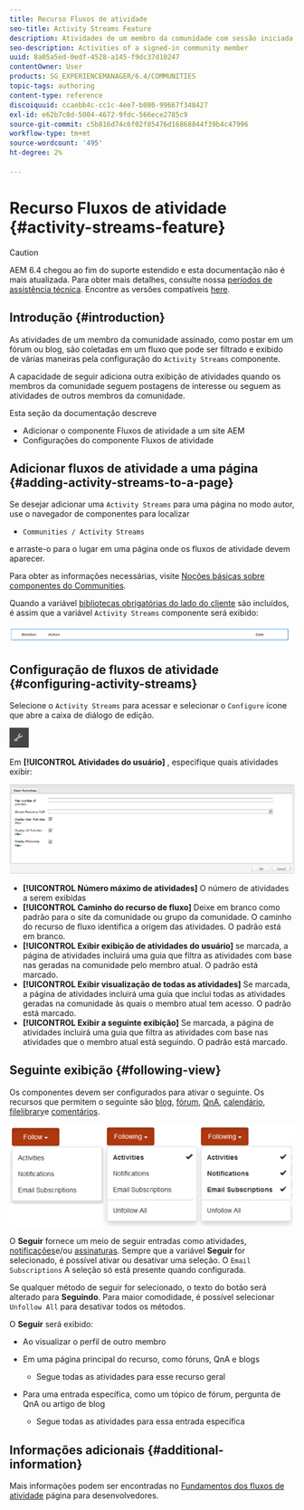```yaml
---
title: Recurso Fluxos de atividade
seo-title: Activity Streams Feature
description: Atividades de um membro da comunidade com sessão iniciada
seo-description: Activities of a signed-in community member
uuid: 8a05a5ed-0edf-4528-a145-f9dc37d10247
contentOwner: User
products: SG_EXPERIENCEMANAGER/6.4/COMMUNITIES
topic-tags: authoring
content-type: reference
discoiquuid: ccaebb4c-cc1c-4ee7-b080-99667f348427
exl-id: e62b7c0d-5004-4672-9fdc-566ece2785c9
source-git-commit: c5b816d74c6f02f85476d16868844f39b4c47996
workflow-type: tm+mt
source-wordcount: '495'
ht-degree: 2%

---
```


# Recurso Fluxos de atividade {#activity-streams-feature}

>[!CAUTION]
>
>AEM 6.4 chegou ao fim do suporte estendido e esta documentação não é mais atualizada. Para obter mais detalhes, consulte nossa [períodos de assistência técnica](https://helpx.adobe.com/br/support/programs/eol-matrix.html). Encontre as versões compatíveis [here](https://experienceleague.adobe.com/docs/).

## Introdução {#introduction}

As atividades de um membro da comunidade assinado, como postar em um fórum ou blog, são coletadas em um fluxo que pode ser filtrado e exibido de várias maneiras pela configuração do `Activity Streams` componente.

A capacidade de seguir adiciona outra exibição de atividades quando os membros da comunidade seguem postagens de interesse ou seguem as atividades de outros membros da comunidade.

Esta seção da documentação descreve

* Adicionar o componente Fluxos de atividade a um site AEM
* Configurações do componente Fluxos de atividade

## Adicionar fluxos de atividade a uma página {#adding-activity-streams-to-a-page}

Se desejar adicionar uma `Activity Streams` para uma página no modo autor, use o navegador de componentes para localizar

* `Communities / Activity Streams`

e arraste-o para o lugar em uma página onde os fluxos de atividade devem aparecer.

Para obter as informações necessárias, visite [Noções básicas sobre componentes do Communities](basics.md).

Quando a variável [bibliotecas obrigatórias do lado do cliente](essentials-activities.md#essentials-for-client-side) são incluídos, é assim que a variável `Activity Streams` componente será exibido:

![chlimage_1-195](assets/chlimage_1-195.png)

## Configuração de fluxos de atividade {#configuring-activity-streams}

Selecione o `Activity Streams` para acessar e selecionar o `Configure` ícone que abre a caixa de diálogo de edição.

![chlimage_1-196](assets/chlimage_1-196.png)

Em **[!UICONTROL Atividades do usuário]** , especifique quais atividades exibir:

![chlimage_1-197](assets/chlimage_1-197.png)

* **[!UICONTROL Número máximo de atividades]**
O número de atividades a serem exibidas
* **[!UICONTROL Caminho do recurso de fluxo]**
Deixe em branco como padrão para o site da comunidade ou grupo da comunidade. O caminho do recurso de fluxo identifica a origem das atividades. O padrão está em branco.
* **[!UICONTROL Exibir exibição de atividades do usuário]**
se marcada, a página de atividades incluirá uma guia que filtra as atividades com base nas geradas na comunidade pelo membro atual. O padrão está marcado.
* **[!UICONTROL Exibir visualização de todas as atividades]**
Se marcada, a página de atividades incluirá uma guia que inclui todas as atividades geradas na comunidade às quais o membro atual tem acesso. O padrão está marcado.
* **[!UICONTROL Exibir a seguinte exibição]**
Se marcada, a página de atividades incluirá uma guia que filtra as atividades com base nas atividades que o membro atual está seguindo. O padrão está marcado.

## Seguinte exibição {#following-view}

Os componentes devem ser configurados para ativar o seguinte. Os recursos que permitem o seguinte são [blog](blog-feature.md), [fórum](forum.md), [QnA](working-with-qna.md), [calendário](calendar.md), [filelibrary](file-library.md)e [comentários](comments.md).

![chlimage_1-198](assets/chlimage_1-198.png)

O **Seguir** fornece um meio de seguir entradas como atividades, [notificações](notifications.md)e/ou [assinaturas](subscriptions.md). Sempre que a variável **Seguir** for selecionado, é possível ativar ou desativar uma seleção. O `Email Subscriptions` A seleção só está presente quando configurada.

Se qualquer método de seguir for selecionado, o texto do botão será alterado para **Seguindo**. Para maior comodidade, é possível selecionar `Unfollow All` para desativar todos os métodos.

O **Seguir** será exibido:

* Ao visualizar o perfil de outro membro
* Em uma página principal do recurso, como fóruns, QnA e blogs
   * Segue todas as atividades para esse recurso geral

* Para uma entrada específica, como um tópico de fórum, pergunta de QnA ou artigo de blog
   * Segue todas as atividades para essa entrada específica

## Informações adicionais {#additional-information}

Mais informações podem ser encontradas no [Fundamentos dos fluxos de atividade](essentials-activities.md) página para desenvolvedores.
